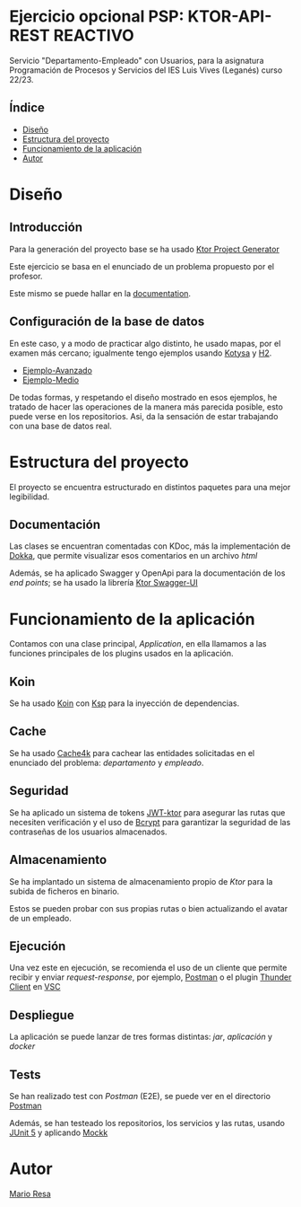 # Ejercicio opcional PSP: KTOR-API-REST REACTIVO

Servicio "Departamento-Empleado" con Usuarios, para la asignatura Programación de Procesos y Servicios
del IES Luis Vives (Leganés) curso 22/23.

## Índice

- [Diseño](#diseño)
- [Estructura del proyecto](#estructura-del-proyecto)
- [Funcionamiento de la aplicación](#funcionamiento-de-la-aplicación)
- [Autor](#autor)

# Diseño

## Introducción

Para la generación del proyecto base se ha
usado [Ktor Project Generator](https://start.ktor.io/#/settings?name=ktor-sample&website=example.com&artifact=com.example.ktor-sample&kotlinVersion=1.8.10&ktorVersion=2.2.3&buildSystem=GRADLE_KTS&engine=NETTY&configurationIn=HOCON&addSampleCode=true&plugins=)

Este ejercicio se basa en el enunciado de un problema propuesto por el profesor.

Este mismo se puede hallar en la [documentation](./documentation).

## Configuración de la base de datos

En este caso, y a modo de practicar algo distinto, he usado mapas, por el examen más cercano; igualmente
tengo ejemplos usando [Kotysa](https://ufoss.org/kotysa/kotysa.html) y [H2](https://www.h2database.com/html/main.html).

- [Ejemplo-Avanzado](https://github.com/Mario999X/EmpleadoDepartamentoKtorAvanzado)
- [Ejemplo-Medio](https://github.com/Mario999X/EmpleadoDepartamentoKtorMedio)

De todas formas, y respetando el diseño mostrado en esos ejemplos, he tratado de hacer las operaciones
de la manera más parecida posible, esto puede verse en los repositorios. Asi, da la sensación de estar trabajando con
una base de datos real.

# Estructura del proyecto

El proyecto se encuentra estructurado en distintos paquetes para una mejor legibilidad.

## Documentación

Las clases se encuentran comentadas con KDoc, más la implementación
de [Dokka](https://kotlinlang.org/docs/dokka-introduction.html), que permite visualizar esos comentarios en
un archivo *html*

Además, se ha aplicado Swagger y OpenApi para la documentación de los *end points*; se ha usado la
librería [Ktor Swagger-UI](https://github.com/SMILEY4/ktor-swagger-ui)

# Funcionamiento de la aplicación

Contamos con una clase principal, *Application*, en ella llamamos a las funciones principales de los plugins usados
en la aplicación.

## Koin

Se ha usado [Koin](https://insert-koin.io/) con [Ksp](https://kotlinlang.org/docs/ksp-overview.html) para la inyección
de dependencias.

## Cache

Se ha usado [Cache4k](https://github.com/ReactiveCircus/cache4k) para cachear las entidades solicitadas en el
enunciado del problema: *departamento* y *empleado*.

## Seguridad

Se ha aplicado un sistema de tokens [JWT-ktor](https://ktor.io/docs/jwt.html) para asegurar las rutas que necesiten 
verificación y el uso de [Bcrypt](https://github.com/ToxicBakery/bcrypt-mpp) para garantizar la seguridad de 
las contraseñas de los usuarios almacenados.

## Almacenamiento

Se ha implantado un sistema de almacenamiento propio de *Ktor* para la subida de ficheros en binario.

Estos se pueden probar con sus propias rutas o bien actualizando el avatar de un empleado.

## Ejecución

Una vez este en ejecución, se recomienda el uso de un cliente que permite recibir y enviar *request-response*,
por ejemplo, [Postman](https://www.postman.com/) o el plugin [Thunder Client](https://www.thunderclient.com/)
en [VSC](https://code.visualstudio.com/)

## Despliegue

La aplicación se puede lanzar de tres formas distintas: *jar*, *aplicación* y *docker*

## Tests

Se han realizado test con *Postman* (E2E), se puede ver en el directorio [Postman](./postman)

Además, se han testeado los repositorios, los servicios y las rutas, usando [JUnit 5](https://junit.org/junit5/) y
aplicando [Mockk](https://mockk.io/)

# Autor

[Mario Resa](https://github.com/Mario999X)
